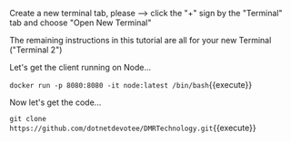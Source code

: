 Create a new terminal tab, please --> click the "+" sign by the "Terminal" tab and choose "Open New Terminal"

The remaining instructions in this tutorial are all for your new Terminal ("Terminal 2")

Let's get the client running on Node...

`docker run -p 8080:8080 -it node:latest /bin/bash`{{execute}}

Now let's get the code...

`git clone https://github.com/dotnetdevotee/DMRTechnology.git`{{execute}}

